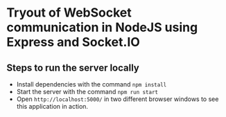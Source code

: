 # Tryout of WebSocket communication in NodeJS using Express and Socket.IO

## Steps to run the server locally
- Install dependencies with the command `npm install`
- Start the server with the command `npm run start`
- Open `http://localhost:5000/` in two different browser windows to see this application in action.
